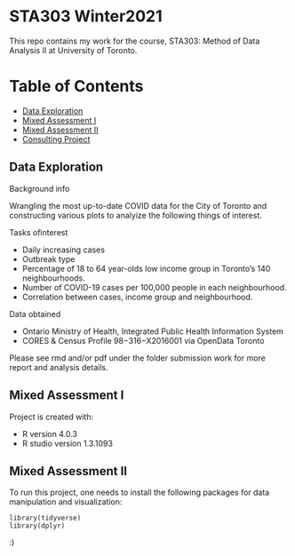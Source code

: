 # STA303 Winter2021
This repo contains my work for the course, STA303: Method of Data Analysis II at University of Toronto.

# Table of Contents
* [Data Exploration](#Data-Exploration)
* [Mixed Assessment I](#Mixed-Assessment-I)
* [Mixed Assessment II](#Mixed-Assessment-II)
* [Consulting Project](#Consulting-Project)

## Data Exploration
Background info

Wrangling the most up-to-date COVID data for the City of Toronto and constructing various plots to analyize the following things of interest. 

Tasks ofinterest
* Daily increasing cases 
* Outbreak type
* Percentage of 18 to 64 year-olds low income group in Toronto’s 140 neighbourhoods.
* Number of COVID-19 cases per 100,000 people in each neighbourhood.
* Correlation between cases, income group and neighbourhood.

Data obtained
* Ontario Ministry of Health, Integrated Public Health Information System 
* CORES & Census Profile 98−316−X2016001 via OpenData Toronto

Please see rmd and/or pdf under the folder submission work for more report and analysis details.

## Mixed Assessment I
Project is created with:
* R version 4.0.3
* R studio version 1.3.1093
	
## Mixed Assessment II
To run this project, one needs to install the following packages for data manipulation and visualization:

```
library(tidyverse)
library(dplyr)
```
:)
